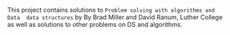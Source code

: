 This project contains solutions to `Problem solving with algorithms and Data 
data structures` by By Brad Miller and David Ranum, Luther College as well as solutions
to other problems on DS and algorithms. 

